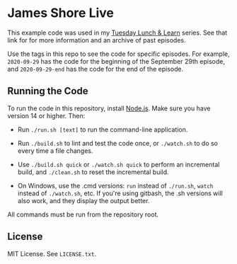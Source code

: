 James Shore Live
================

This example code was used in my [Tuesday Lunch & Learn](https://www.jamesshore.com/v2/projects/lunch-and-learn) series. See that link for for more information and an archive of past episodes.

Use the tags in this repo to see the code for specific episodes. For example, `2020-09-29` has the code for the beginning of the September 29th episode, and `2020-09-29-end` has the code for the end of the episode.


Running the Code
----------------

To run the code in this repository, install [Node.js](http://nodejs.org). Make sure you have version 14 or higher. Then:

* Run `./run.sh [text]` to run the command-line application.

* Run `./build.sh` to lint and test the code once, or `./watch.sh` to do so every time a file changes.

* Use `./build.sh quick` or `./watch.sh quick` to perform an incremental build, and `./clean.sh` to reset the incremental build.

* On Windows, use the .cmd versions: `run` instead of `./run.sh`, `watch` instead of `./watch.sh`, etc. If you're using gitbash, the .sh versions will also work, and they display the output better.

All commands must be run from the repository root.


License
-------

MIT License. See `LICENSE.txt`.